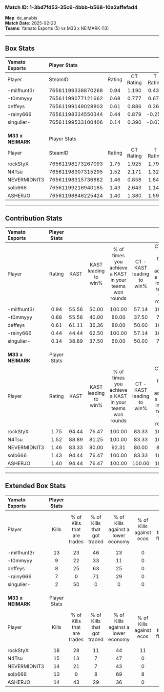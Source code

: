 ### Match ID: 1-3bd7fd53-35c6-4bbb-b568-10a2affefad4  
**Map**: de_anubis  
**Match Date**: 2025-02-20  
**Teams**: Yamato Esports (5) vs M33 x NEIMARK (13)  

---  

## Box Stats  

| **Yamato Esports** | Player Stats      |        |           |          |       |      |       |         |        |      |     |
| :- | :- | :-: | :-: | :-: | :-: | :-: | :-: | :-: | :-: | :-: | :-: |
| Player             | SteamID           | Rating | CT Rating | T Rating | KAST  | ADR  | Kills | Assists | Deaths | K/D  | HS% |
| -milfhunt3r        | 76561199338870268 |  0.94  |   1.190   |  0.435   | 55.56 | 84.1 |  13   |    4    |   15   | 0.87 | 76  |
| -t0mmyyy           | 76561199077121662 |  0.68  |   0.777   |  0.670   | 55.56 | 52.3 |   9   |    0    |   13   | 0.69 | 55  |
| deffeys            | 76561199149028803 |  0.61  |   0.886   |  0.361   | 61.11 | 56.6 |   8   |    2    |   16   | 0.50 | 50  |
| -rainy666          | 76561198334550344 |  0.44  |   0.879   |  -0.253  | 44.44 | 49.6 |   7   |    1    |   15   | 0.47 | 57  |
| singulier-         | 76561199533100406 |  0.14  |   0.390   |  -0.076  | 38.89 | 37.9 |   2   |    3    |   15   | 0.13 |  0  |
|                    |                   |        |           |          |       |      |       |         |        |      |     |
|                    |                   |        |           |          |       |      |       |         |        |      |     |
|                    |                   |        |           |          |       |      |       |         |        |      |     |
| **M33 x NEIMARK**  | Player Stats      |        |           |          |       |      |       |         |        |      |     |
| Player             | SteamID           | Rating | CT Rating | T Rating | KAST  | ADR  | Kills | Assists | Deaths | K/D  | HS% |
| rockStyX           | 76561198173267093 |  1.75  |   1.925   |  1.793   | 94.44 | 90.2 |  18   |    4    |   6    | 3.00 | 44  |
| N4Tsu              | 76561198307315295 |  1.52  |   2.171   |  1.326   | 88.89 | 79.5 |  15   |    2    |   6    | 2.50 | 26  |
| NEVERMIDNIT3       | 76561198315736882 |  1.46  |   0.858   |  1.847   | 83.33 | 99.2 |  14   |    6    |   8    | 1.75 | 71  |
| solb666            | 76561199216940185 |  1.43  |   2.643   |  1.143   | 94.44 | 94.2 |  13   |    9    |   10   | 1.30 | 61  |
| ASHERJO            | 76561198846225424 |  1.40  |   1.380   |  1.594   | 94.44 | 70.2 |  14   |    4    |   9    | 1.56 | 71  |
---  

## Contribution Stats  

| **Yamato Esports** | Player Stats |       |                      |                                                        |                           |                                                             |                          |                                                            |
| :- | :-: | :-: | :-: | :-: | :-: | :-: | :-: | :-: |
| Player             |    Rating    | KAST  | KAST leading to win% | % of times you achieve a KAST in your teams won rounds | CT - KAST leading to win% | CT - % of times you achieve a KAST in your teams won rounds | T - KAST leading to win% | T - % of times you achieve a KAST in your teams won rounds |
| -milfhunt3r        |     0.94     | 55.56 |        50.00         |                         100.00                         |           57.14           |                           100.00                            |          33.33           |                           100.00                           |
| -t0mmyyy           |     0.68     | 55.56 |        40.00         |                         80.00                          |           37.50           |                            75.00                            |          50.00           |                           100.00                           |
| deffeys            |     0.61     | 61.11 |        36.36         |                         80.00                          |           50.00           |                           100.00                            |           0.00           |                            0.00                            |
| -rainy666          |     0.44     | 44.44 |        62.50         |                         100.00                         |           57.14           |                           100.00                            |          100.00          |                           100.00                           |
| singulier-         |     0.14     | 38.89 |        37.50         |                         60.00                          |           50.00           |                            75.00                            |           0.00           |                            0.00                            |
|                    |              |       |                      |                                                        |                           |                                                             |                          |                                                            |
|                    |              |       |                      |                                                        |                           |                                                             |                          |                                                            |
|                    |              |       |                      |                                                        |                           |                                                             |                          |                                                            |
| **M33 x NEIMARK**  | Player Stats |       |                      |                                                        |                           |                                                             |                          |                                                            |
| Player             |    Rating    | KAST  | KAST leading to win% | % of times you achieve a KAST in your teams won rounds | CT - KAST leading to win% | CT - % of times you achieve a KAST in your teams won rounds | T - KAST leading to win% | T - % of times you achieve a KAST in your teams won rounds |
| rockStyX           |     1.75     | 94.44 |        76.47         |                         100.00                         |           83.33           |                           100.00                            |          72.73           |                           100.00                           |
| N4Tsu              |     1.52     | 88.89 |        81.25         |                         100.00                         |           83.33           |                           100.00                            |          80.00           |                           100.00                           |
| NEVERMIDNIT3       |     1.46     | 83.33 |        80.00         |                         92.31                          |           80.00           |                            80.00                            |          80.00           |                           100.00                           |
| solb666            |     1.43     | 94.44 |        76.47         |                         100.00                         |           83.33           |                           100.00                            |          72.73           |                           100.00                           |
| ASHERJO            |     1.40     | 94.44 |        76.47         |                         100.00                         |          100.00           |                           100.00                            |          66.67           |                           100.00                           |
---  

## Extended Box Stats  

| **Yamato Esports** | Player Stats |                            |                            |                                    |                         |                              |                                 |        |                             |                                     |                          |                               |                            |
| :- | :-: | :-: | :-: | :-: | :-: | :-: | :-: | :-: | :-: | :-: | :-: | :-: | :-: |
| Player             |    Kills     | % of Kills that are trades | % of Kills that got traded | % of Kills against a lower economy | % of Kills against ecos | % of Kills that are flawless | % of Kills that are close duels | Deaths | % of Deaths that get traded | % of Deaths against a lower economy | % of Deaths against ecos | % of Deaths that are flawless | % of Deaths that are close |
| -milfhunt3r        |      13      |             23             |             46             |                 23                 |            0            |              54              |                8                |   15   |              0              |                 20                  |            0             |              60               |             7              |
| -t0mmyyy           |      9       |             22             |             33             |                 11                 |            0            |              56              |               11                |   13   |             15              |                 23                  |            0             |              77               |             0              |
| deffeys            |      8       |             25             |             63             |                 25                 |            0            |              63              |                0                |   16   |             19              |                 19                  |            0             |              56               |             6              |
| -rainy666          |      7       |             0              |             71             |                 29                 |            0            |              43              |                0                |   15   |             13              |                 20                  |            0             |              67               |             0              |
| singulier-         |      2       |             50             |             0              |                 0                  |            0            |              50              |               50                |   15   |             13              |                 20                  |            0             |              67               |             13             |
|                    |              |                            |                            |                                    |                         |                              |                                 |        |                             |                                     |                          |                               |                            |
|                    |              |                            |                            |                                    |                         |                              |                                 |        |                             |                                     |                          |                               |                            |
|                    |              |                            |                            |                                    |                         |                              |                                 |        |                             |                                     |                          |                               |                            |
| **M33 x NEIMARK**  | Player Stats |                            |                            |                                    |                         |                              |                                 |        |                             |                                     |                          |                               |                            |
| Player             |    Kills     | % of Kills that are trades | % of Kills that got traded | % of Kills against a lower economy | % of Kills against ecos | % of Kills that are flawless | % of Kills that are close duels | Deaths | % of Deaths that get traded | % of Deaths against a lower economy | % of Deaths against ecos | % of Deaths that are flawless | % of Deaths that are close |
| rockStyX           |      18      |             28             |             11             |                 44                 |           11            |              56              |               17                |   6    |             50              |                 33                  |            0             |              67               |             0              |
| N4Tsu              |      15      |             13             |             7              |                 47                 |            0            |              53              |                0                |   6    |             50              |                 33                  |            0             |              83               |             0              |
| NEVERMIDNIT3       |      14      |             21             |             7              |                 43                 |            0            |              71              |                7                |   8    |             25              |                 50                  |            0             |              13               |             38             |
| solb666            |      13      |             0              |             8              |                 69                 |            8            |              62              |                0                |   10   |             70              |                 30                  |            0             |              50               |             0              |
| ASHERJO            |      14      |             43             |             29             |                 36                 |            0            |              86              |                0                |   9    |             44              |                 33                  |            0             |              67               |             0              |
